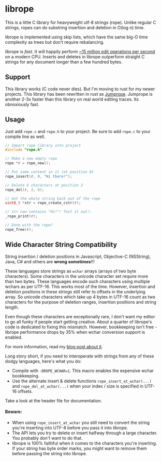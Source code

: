 librope
=======

This is a little C library for heavyweight utf-8 strings (rope). Unlike regular C strings, ropes can do substring insertion and deletion in O(log n) time.

librope is implemented using skip lists, which have the same big-O time complexity as trees but don't require rebalancing.

librope is _fast_. It will happily perform [~15 million edit operations per second](https://home.seph.codes/public/rope_bench/realworld/C-JumpRope/automerge-paper/report/index.html) on a modern CPU. Inserts and deletes in librope outperform straight C strings for any document longer than a few hundred bytes.

## Support

This library works (C code never dies). But I'm moving to rust for my newer projects. This library has been rewritten in rust as [Jumprope](https://crates.io/crates/jumprope). Jumprope is another 2-3x faster than this library on real world editing traces. Its obnoxiously fast.

Usage
-----

Just add `rope.c` and `rope.h` to your project.
Be sure to add `rope.c` to your compile line as well.

```c
// Import rope library into project
#include "rope.h"

// Make a new empty rope
rope *r = rope_new();

// Put some content in it (at position 0)
rope_insert(r, 0, "Hi there!");

// Delete 6 characters at position 2
rope_del(r, 2, 6);

// Get the whole string back out of the rope
uint8_t *str = rope_create_cstr(r);

// str now contains "Hi!"! Test it out!:
_rope_print(r);

// Done with the rope?
rope_free(r);
```

Wide Character String Compatibility
-----------------------------------

String insertion / deletion positions in Javascript, Objective-C (NSString), Java, C# and others are **wrong sometimes**!!!

These languages store strings as `wchar` arrays (arrays of two byte characters). Some characters in the unicode character set require more than two bytes. These languages encode such characters using multiple wchars as per UTF-16. This works most of the time. However, insertion and deletion positions in these strings still refer to offsets in the underlying array. So unicode characters which take up 4 bytes in UTF-16 count as two characters for the purpose of deletion ranges, insertion positions and string length.

Even though these characters are exceptionally rare, I don't want my editor to go all funky if people start getting creative. About a quarter of librope's code is dedicated to fixing this mismatch. However, bookkeeping isn't free - librope performance drops by 35% when wchar conversion support is enabled.

For more information, read my [blog post about it](https://josephg.com/blog/string-length-lies).

Long story short, if you need to interoperate with strings from any of these dodgy languages, here's what you do:

- Compile with `-DROPE_WCHAR=1`. This macro enables the expensive wchar bookkeeping.
- Use the alternate insert & delete functions `rope_insert_at_wchar(...)` and `rope_del_at_wchar(...)` when your index / size is specified in UTF-16 offsets.

Take a look at the header file for documentation.

#### Beware:

- When using `rope_insert_at_wchar` you still need to convert the string you're inserting into UTF-8 before you pass it into librope.
- The API lets you try to delete or insert halfway through a large character. You probably don't want to do that.
- librope is 100% faithful when it comes to the characters you're inserting. If your string has byte order marks, you might want to remove them before passing the string into librope.


